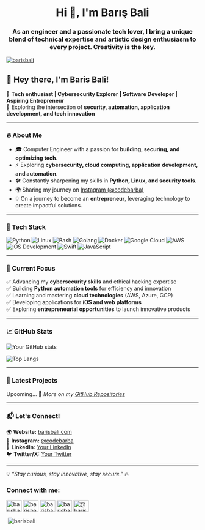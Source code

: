 <h1 align="center">Hi 👋, I'm Barış Bali</h1>
<h3 align="center">As an engineer and a passionate tech lover, I bring a unique blend of technical expertise and artistic design enthusiasm to every project. Creativity is the key.</h3>

<p align="left"> <a href="https://twitter.com/barisbali" target="blank"><img src="https://img.shields.io/twitter/follow/barisbali?logo=twitter&style=for-the-badge" alt="barisbali" /></a> </p>

## 👋 Hey there, I'm Baris Bali!

🚀 **Tech enthusiast | Cybersecurity Explorer | Software Developer | Aspiring Entrepreneur**  
📍 Exploring the intersection of **security, automation, application development, and tech innovation**

---

### 🔥 About Me
- 🎓 Computer Engineer with a passion for **building, securing, and optimizing tech**.
- ⚡ Exploring **cybersecurity, cloud computing, application development, and automation**.
- 🛠 Constantly sharpening my skills in **Python, Linux, and security tools**.
- 🌍 Sharing my journey on [Instagram (@codebarba)](https://www.instagram.com/codebarba/)
- 💡 On a journey to become an **entrepreneur**, leveraging technology to create impactful solutions.

---

### 🚀 Tech Stack

![Python](https://img.shields.io/badge/Python-3776AB?style=for-the-badge&logo=python&logoColor=white)
![Linux](https://img.shields.io/badge/Linux-FCC624?style=for-the-badge&logo=linux&logoColor=black)
![Bash](https://img.shields.io/badge/Bash-4EAA25?style=for-the-badge&logo=gnu-bash&logoColor=white)
![Golang](https://img.shields.io/badge/Go-00ADD8?style=for-the-badge&logo=go&logoColor=white)
![Docker](https://img.shields.io/badge/Docker-2496ED?style=for-the-badge&logo=docker&logoColor=white)
![Google Cloud](https://img.shields.io/badge/Google%20Cloud-4285F4?style=for-the-badge&logo=google-cloud&logoColor=white)
![AWS](https://img.shields.io/badge/AWS-232F3E?style=for-the-badge&logo=amazon-aws&logoColor=white)
![iOS Development](https://img.shields.io/badge/iOS-000000?style=for-the-badge&logo=apple&logoColor=white)
![Swift](https://img.shields.io/badge/Swift-FA7343?style=for-the-badge&logo=swift&logoColor=white)
![JavaScript](https://img.shields.io/badge/JavaScript-F7DF1E?style=for-the-badge&logo=javascript&logoColor=black)

---

### 📌 Current Focus
✅ Advancing my **cybersecurity skills** and ethical hacking expertise  
✅ Building **Python automation tools** for efficiency and innovation  
✅ Learning and mastering **cloud technologies** (AWS, Azure, GCP)  
✅ Developing applications for **iOS and web platforms**  
✅ Exploring **entrepreneurial opportunities** to launch innovative products  

---

### 📈 GitHub Stats
![Your GitHub stats](https://github-readme-stats.vercel.app/api?username=barisbali&show_icons=true&theme=tokyonight&hide_border=true)

![Top Langs](https://github-readme-stats.vercel.app/api/top-langs/?username=barisbali&layout=compact&theme=tokyonight&hide_border=true)

---

### 🚀 Latest Projects
Upcoming...
📌 *More on my [GitHub Repositories](https://github.com/barisbali)*

---

### 📬 Let's Connect!
🌍 **Website:** [barisbali.com](https://barisbali.com)  
📸 **Instagram:** [@codebarba](https://www.instagram.com/codebarba/)  
💼 **LinkedIn:** [Your LinkedIn](https://linkedin.com/in/barisbali)  
🐦 **Twitter/X:** [Your Twitter](https://twitter.com/barisbali)  

---

💡 *“Stay curious, stay innovative, stay secure.”* 🔥


<h3 align="left">Connect with me:</h3>
<p align="left">
<a href="https://twitter.com/barisbali" target="blank"><img align="center" src="https://raw.githubusercontent.com/rahuldkjain/github-profile-readme-generator/master/src/images/icons/Social/twitter.svg" alt="barisbali" height="30" width="40" /></a>
<a href="https://linkedin.com/in/barisbali" target="blank"><img align="center" src="https://raw.githubusercontent.com/rahuldkjain/github-profile-readme-generator/master/src/images/icons/Social/linked-in-alt.svg" alt="barisbali" height="30" width="40" /></a>
<a href="https://stackoverflow.com/users/barisbali" target="blank"><img align="center" src="https://raw.githubusercontent.com/rahuldkjain/github-profile-readme-generator/master/src/images/icons/Social/stack-overflow.svg" alt="barisbali" height="30" width="40" /></a>
<a href="https://instagram.com/codebarba" target="blank"><img align="center" src="https://raw.githubusercontent.com/rahuldkjain/github-profile-readme-generator/master/src/images/icons/Social/instagram.svg" alt="barisbali" height="30" width="40" /></a>
<a href="https://medium.com/@barisbali" target="blank"><img align="center" src="https://raw.githubusercontent.com/rahuldkjain/github-profile-readme-generator/master/src/images/icons/Social/medium.svg" alt="@barisbali" height="30" width="40" /></a>
</p>



<p>&nbsp;<img align="center" src="https://github-readme-stats.vercel.app/api?username=barisbali&show_icons=true&locale=en" alt="barisbali" /></p>

